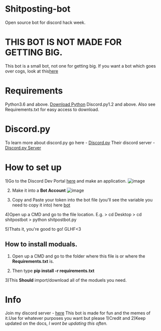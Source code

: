 # Shitposting-bot
Open source bot for discord hack week.
# THIS BOT IS NOT MADE FOR GETTING BIG. 
This bot is a small bot, not one for getting big.
If you want a bot which goes over cogs, look at this[here](https://github.com/AlexFlipnote/discord_bot.py)

# Requirements
Python3.6 and above. [Download Python](https://www.python.org/downloads/)
Discord.py1.2 and above.
Also see Requirements.txt for easy access to download.


# Discord.py
To learn more about discord.py go here - [Discord.py](https://discordpy.readthedocs.io/en/latest/index.html)
Their discord server - [Discord.py Server](https://discord.gg/r3sSKJJ)



# How to set up 
1)Go to the Discord Dev Portal [here](https://discordapp.com/developers/applications/)
and make an application. ![image](https://i.imgur.com/wwhqPiq.png)

2) Make it into a **Bot Account** ![image](https://i.imgur.com/3nZYzHA.png)

3) Copy and Paste your token into the bot file (you'll see the variable you need to copy it into) here [bot](https://github.com/5ifty/Shitposting-bot/blob/master/shitpostbot.py)

4)Open up a CMD and go to the file location. E.g. > cd Desktop > cd shitpostbot > python shitpostbot.py

5)Thats it, you're good to go! GLHF<3

## How to install moduals.
1) Open up a CMD and go to the folder where this file is or where the **Requirements.txt** is.

2) Then type **pip install -r requirements.txt**

3)This **Should** import/download all of the moduels you need.


# Info 

Join my discord server - [here](https://discord.gg/jAaSeEx)
This bot is made for fun and the memes of it.Use for whatever purposes you want but please 
1)Credit and 2)Keep updated on the docs, 
*I wont be updating this often.*
